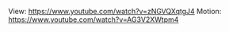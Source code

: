 View: https://www.youtube.com/watch?v=zNGVQXqtgJ4
Motion: https://www.youtube.com/watch?v=AG3V2XWtpm4
